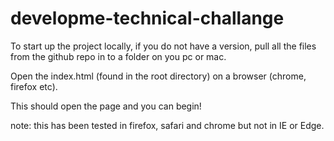 # developme-technical-challange

To start up the project locally, if you do not have a version, pull all the files from the github repo in to a folder on you pc or mac.

Open the index.html (found in the root directory) on a browser (chrome, firefox etc).

This should open the page and you can begin!

note: this has been tested in firefox, safari and chrome but not in IE or Edge.
